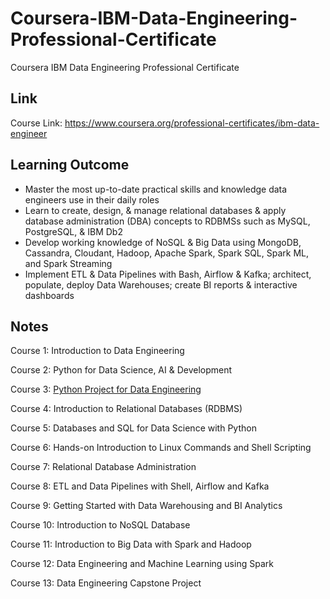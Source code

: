 # Coursera-IBM-Data-Engineering-Professional-Certificate
Coursera IBM Data Engineering Professional Certificate

## Link
Course Link: https://www.coursera.org/professional-certificates/ibm-data-engineer

## Learning Outcome
- Master the most up-to-date practical skills and knowledge data engineers use in their daily roles
- Learn to create, design, & manage relational databases & apply database administration (DBA) concepts to RDBMSs such as MySQL, PostgreSQL, & IBM Db2 
- Develop working knowledge of NoSQL & Big Data using MongoDB, Cassandra, Cloudant, Hadoop, Apache Spark, Spark SQL, Spark ML, and Spark Streaming 
- Implement ETL & Data Pipelines with Bash, Airflow & Kafka; architect, populate, deploy Data Warehouses; create BI reports & interactive dashboards 

## Notes
Course 1: Introduction to Data Engineering

Course 2: Python for Data Science, AI & Development

Course 3: [Python Project for Data Engineering](https://github.com/NguHE/Coursera-IBM-Data-Engineering-Professional-Certificate/blob/main/Course%203:%20ETL_Engineer_Peer_Review_Assignment.ipynb)

Course 4: Introduction to Relational Databases (RDBMS)

Course 5: Databases and SQL for Data Science with Python

Course 6: Hands-on Introduction to Linux Commands and Shell Scripting

Course 7: Relational Database Administration

Course 8: ETL and Data Pipelines with Shell, Airflow and Kafka

Course 9: Getting Started with Data Warehousing and BI Analytics

Course 10: Introduction to NoSQL Database

Course 11: Introduction to Big Data with Spark and Hadoop

Course 12: Data Engineering and Machine Learning using Spark

Course 13: Data Engineering Capstone Project

